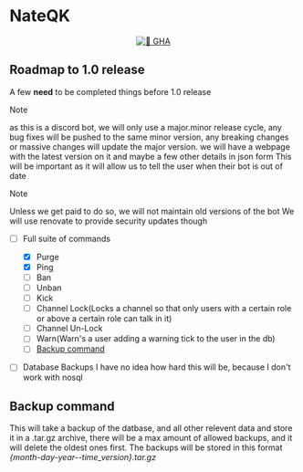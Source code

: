 # NateQK

<p align="center">
  <a href="https://github.com/RaidyQK/NateQK/actions/workflows/runner.yml">
    <img src="https://github.com/RaidyQK/NateQK/actions/workflows/runner.yml/badge.svg" alt="🔗 GHA">
  </a>
</p>


## Roadmap to 1.0 release

A few **need** to be completed things before 1.0 release
> [!NOTE]
> as this is a discord bot, we will only use a major.minor release cycle, any bug fixes will be pushed
> to the same minor version, any breaking changes or massive changes will update the major version.
> we will have a webpage with the latest version on it and maybe a few other details in json form
> This will be important as it will allow us to tell the user when their bot is out of date

> [!NOTE]
> Unless we get paid to do so, we will not maintain old versions of the bot
> We will use renovate to provide security updates though

- [ ] Full suite of commands
  - [x] Purge
  - [x] Ping
  - [ ] Ban
  - [ ] Unban
  - [ ] Kick
  - [ ] Channel Lock(Locks a channel so that only users with a certain role or above a certain role can talk in it)
  - [ ] Channel Un-Lock
  - [ ] Warn(Warn's a user adding a warning tick to the user in the db)
  - [ ] [Backup command](#backup-command)
- [ ] Database Backups
  I have no idea how hard this will be, because I don't work with nosql


## Backup command
This will take a backup of the datbase, and all other relevent data and store it in a .tar.gz
archive, there will be a max amount of allowed backups, and it will delete the oldest ones first.
The backups will be stored in this format *{month-day-year--time_version}.tar.gz*
